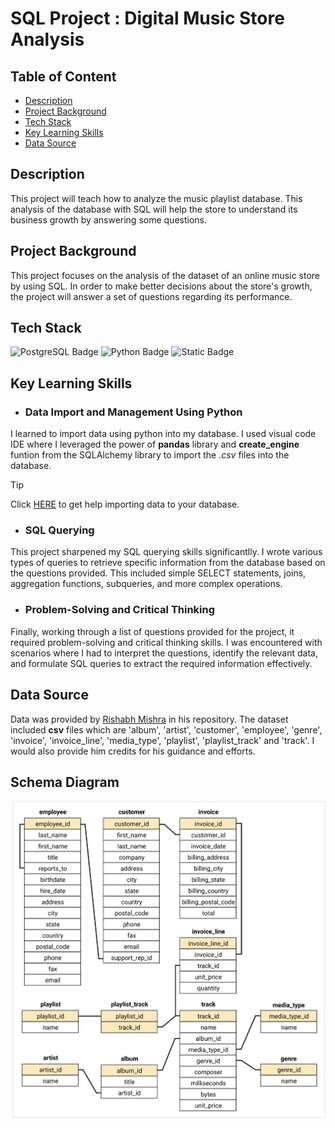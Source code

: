 # SQL Project : Digital Music Store Analysis 
## Table of Content
- [Description](#Description)
- [Project Background](#Project-Background)
- [Tech Stack](#Tech-Stack)
- [Key Learning Skills](#Key-Learning-Skills)
- [Data Source](#Data-Source)

## Description
This project will teach how to analyze the music playlist database. This analysis of the database with SQL will help the store to understand its business growth by answering some questions.

## Project Background
This project focuses on the analysis of the dataset of an online music store by using SQL. In order to make better decisions about the store's growth, the project will answer a set of questions regarding its performance.

## Tech Stack

![PostgreSQL Badge](https://img.shields.io/badge/PostgreSQL-316192?style=for-the-badge&logo=PostgreSQL&labelColor=black) ![Python Badge](https://img.shields.io/badge/Python-FFD43B?style=for-the-badge&logo=Python&labelColor=black&color=4584b6) ![Static Badge](https://img.shields.io/badge/Visual_Studio_Code-black?style=for-the-badge&logo=Visual%20Studio%20Code&logoColor=0078d7&labelColor=black&color=0078d7)

## Key Learning Skills
- ### Data Import and Management Using **Python**
I learned to import data using python into my database. I used visual code IDE where I leveraged the power of **pandas** library and **create_engine** funtion from the SQLAlchemy library to import the *.csv* files into the database.

> [!TIP]
> Click [HERE](https://github.com/DivyanshNeel/SQL_Music_Store_Project/blob/main/Importing_Data.py) to get help importing data to your database.

- ### SQL Querying
This project sharpened my SQL querying skills significantlly. I wrote various types of queries to retrieve specific information from the database based on the questions provided. This included simple SELECT statements, joins, aggregation functions, subqueries, and more complex operations.

- ### Problem-Solving and Critical Thinking
Finally, working through a list of questions provided for the project, it required problem-solving and critical thinking skills. I was encountered with scenarios where I had to interpret the questions, identify the relevant data, and formulate SQL queries to extract the required information effectively.

## Data Source
Data was provided by [Rishabh Mishra](https://github.com/rishabhnmishra/SQL_Music_Store_Analysis) in his repository. The dataset included **csv** files which are 'album', 'artist', 'customer', 'employee', 'genre', 'invoice', 'invoice_line', 'media_type', 'playlist', 'playlist_track' and 'track'. I would also provide him credits for his guidance and efforts.

## Schema Diagram
![ERD Diagram](https://github.com/DivyanshNeel/SQL_Music_Store_Project/blob/main/schema_diagram.png)


